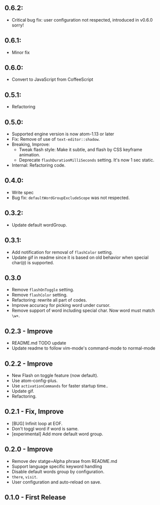## 0.6.2:
- Critical bug fix: user configuration not respected, introduced in v0.6.0 sorry!

## 0.6.1:
- Minor fix

## 0.6.0:
- Convert to JavaScript from CoffeeScript

## 0.5.1:
- Refactoring

## 0.5.0:
- Supported engine version is now atom-1.13 or later
- Fix: Remove of use of `text-editor::shadow`.
- Breaking, Improve:
  - Tweak flash style: Make it subtle, and flash by CSS keyframe animation.
  - Deprecate `flashDurationMilliSeconds` setting. It's now 1 sec static.
- Internal: Refactoring code.

## 0.4.0:
- Write spec
- Bug fix: `defaultWordGroupExcludeScope` was not respected.

## 0.3.2:
- Update default wordGroup.

## 0.3.1:
- Add notification for removal of `flashColor` setting.
- Update gif in readme since it is based on old behavior when special char(`@`) is supported.

## 0.3.0
- Remove `flashOnToggle` setting.
- Remove `flashColor` setting.
- Refactoring: rewrite all part of codes.
- Improve accuracy for picking word under cursor.
- Remove support of word including special char. Now word must match `\w+`.

## 0.2.3 - Improve
- README.md TODO update
- Update readme to follow vim-mode's command-mode to normal-mode

## 0.2.2 - Improve
- New Flash on toggle feature (now default).
- Use atom-config-plus.
- Use `activationCommands` for faster startup time..
- Update gif.
- Refactoring.

## 0.2.1 - Fix, Improve
- [BUG] Infinit loop at EOF.
- Don't toggl word if word is same.
- [experimental] Add more default word group.

## 0.2.0 - Improve
- Remove dev statge=Alpha phrase from README.md
- Support language specific keyword handling
- Disable default words group by configuration.
- `there`, `visit`.
- User configuration and auto-reload on save.

## 0.1.0 - First Release
